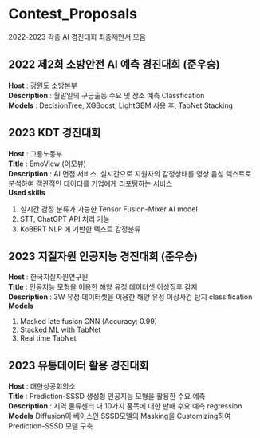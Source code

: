 # Contest_Proposals
2022-2023 각종 AI 경진대회 최종제안서 모음

## 2022 제2회 소방안전 AI 예측 경진대회 (준우승)
**Host** : 강원도 소방본부  
**Description** : 월말일의 구급출동 수요 및 장소 예측 Classfication  
**Models** : DecisionTree, XGBoost, LightGBM 사용 후, TabNet Stacking  

## 2023 KDT 경진대회
**Host** : 고용노동부  
**Title** : EmoView (이모뷰)  
**Description** : AI 면접 서비스. 실시간으로 지원자의 감정상태를 영상 음성 텍스트로 분석하여 객관적인 데이터를 기업에게 리포팅하는 서비스  
**Used skills** 
1. 실시간 감정 분류가 가능한 Tensor Fusion-Mixer AI model   
2. STT, ChatGPT API 처리 기능  
3. KoBERT NLP 에 기반한 텍스트 감정분류  

## 2023 지질자원 인공지능 경진대회 (준우승)
**Host** : 한국지질자원연구원  
**Title** : 인공지능 모형을 이용한 해양 유정 데이터셋 이상징후 감지  
**Description** : 3W 유정 데이터셋을 이용한 해양 유정 이상사건 탐지 classification  
**Models** 
1. Masked late fusion CNN (Accuracy: 0.99)  
2. Stacked ML with TabNet  
3. Real time TabNet  

## 2023 유통데이터 활용 경진대회
**Host** : 대한상공회의소  
**Title** : Prediction-SSSD 생성형 인공지능 모형을 활용한 수요 예측  
**Description** : 지역 물류센터 내 10가지 품목에 대한 판매 수요 예측 regression  
**Models** 
Diffusion이 베이스인 SSSD모델의 Masking을 Customizing하여 Prediction-SSSD 모델 구축
